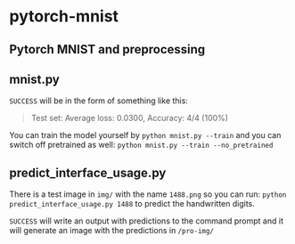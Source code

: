 # pytorch-mnist
## Pytorch MNIST and preprocessing


   
## mnist.py
 `SUCCESS` will be in the form of something like this:
> Test set: Average loss: 0.0300, Accuracy: 4/4 (100%)  

You can train the model yourself by `python mnist.py --train` and you can switch off pretrained as well:
`python mnist.py --train --no_pretrained`
 
## predict_interface_usage.py
 There is a test image in `img/` with the name `1488.png` so you can run:
 `python predict_interface_usage.py 1488` to predict the handwritten digits.

 `SUCCESS` will write an output with predictions to the command
 prompt and it will generate an image with the predictions in `/pro-img/`
